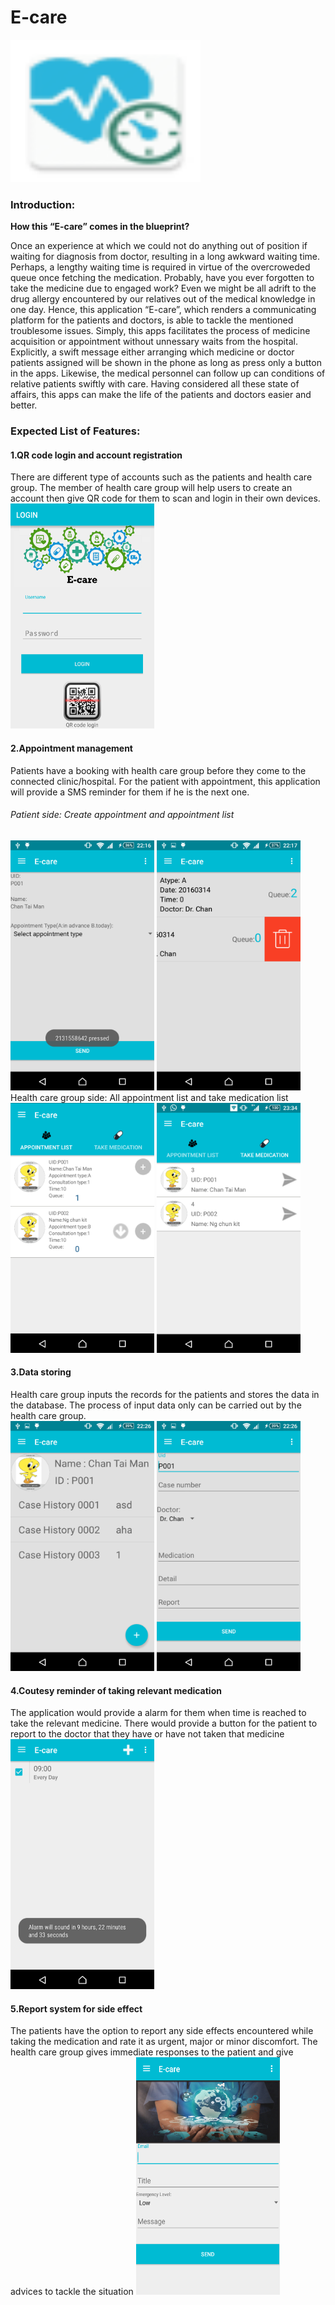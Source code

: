 <h1>E-care</h1><img src="https://github.com/ysoseerius/e_care_new/blob/master/ic_launcher.png" alt="Mountain View" style="width:304px;height:228px;">
<h3>Introduction:</h3>

<b>How this “E-care” comes in the blueprint?</b>

Once an experience at which we could not do anything out of position if waiting for diagnosis from doctor, resulting in a long awkward waiting time. Perhaps, a lengthy waiting time is required in virtue of the overcroweded queue once fetching the medication. Probably, have you ever forgotten to take the medicine due to engaged work? Even we might be all adrift to the drug allergy encountered by our relatives out of the medical knowledge in one day.
Hence, this application “E-care”, which renders a communicating platform for the patients and doctors, is able to tackle the mentioned troublesome issues. Simply, this apps facilitates the process of medicine acquisition or appointment without unnessary waits from the hospital. Explicitly, a swift message either arranging which medicine or doctor patients assigned will be shown in the phone as long as press only a button in the apps. Likewise, the medical personnel can follow up can conditions of relative patients swiftly with care. 
Having considered all these state of affairs, this apps can make the life of the patients and doctors easier and better.

<h3>Expected List of Features:</h3>

<h4>1.QR code login and  account registration</h4>
There are different type of accounts such as the patients and health care group. The member of health care group will help users to create an account then give QR code for them to scan and login in their own devices.
<br>
<img src="https://github.com/ysoseerius/e_care_new/blob/master/screenshot/%E6%9C%AA%E5%91%BD%E5%90%8D.png" alt="Login" height="360" width="230">
<h4>2.Appointment management </h4>
Patients have a booking with health care group before they come to the connected clinic/hospital. For the patient with appointment, this application will provide a SMS reminder for them if he is the next one.
<br>
<h6>Patient side: Create appointment and appointment list </h6>
<img src="https://github.com/ysoseerius/e_care_new/blob/master/screenshot/Screenshot_2016-03-15-22-16-03.png" alt="Appointment" height="400" width="230">
<img src="https://github.com/ysoseerius/e_care_new/blob/master/screenshot/Screenshot_2016-03-15-22-17-17.png" alt="Appointment" height="400" width="230">
<br
<h6>Health care group side: All appointment list and take medication list </h6>
<img src="https://github.com/ysoseerius/e_care_new/blob/master/screenshot/Screenshot_2016-01-18-23-35-44.png" alt="Appointment" height="400" width="230">
<img src="https://github.com/ysoseerius/e_care_new/blob/master/screenshot/Screenshot_2016-01-18-23-34-23.png" alt="Take_med" height="400" width="230">
<h4>3.Data storing</h4>
Health care group inputs the records for the patients and stores the data in the database. The process of input data only can be carried out by the health care group.
<br>
<img src="https://github.com/ysoseerius/e_care_new/blob/master/screenshot/Screenshot_2016-03-15-22-26-54.png" alt="Record" height="400" width="230">
<img src="https://github.com/ysoseerius/e_care_new/blob/master/screenshot/Screenshot_2016-03-15-22-26-59.png" alt="Record" height="400" width="230">

<h4>4.Coutesy reminder of taking relevant medication</h4>
The application would provide a alarm for them when time is reached to take the relevant medicine. There would provide a button for the patient to report to the doctor that they have or have not taken that medicine
<br>
<img src="https://github.com/ysoseerius/e_care_new/blob/master/screenshot/Screenshot_2016-01-18-23-37-30.png" alt="Alarm" height="400" width="230">
<h4>5.Report system for side effect</h4>
The patients have the option to report any side effects encountered while taking the medication and rate it as urgent, major or minor discomfort. The health care group gives immediate responses to the patient and give advices to tackle the situation
<img src="https://github.com/ysoseerius/e_care_new/blob/master/screenshot/%E6%9C%AA%E5%91%BD%E5%90%8D2.png" alt="Report" height="380" width="230">
